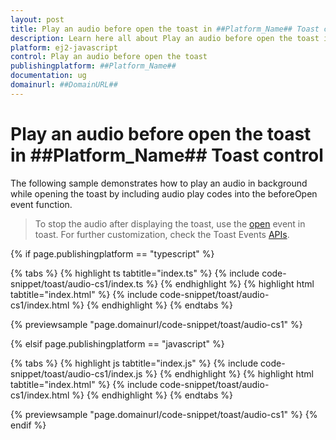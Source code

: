 ```yaml
---
layout: post
title: Play an audio before open the toast in ##Platform_Name## Toast control | Syncfusion
description: Learn here all about Play an audio before open the toast in Syncfusion ##Platform_Name## Toast control of Syncfusion Essential JS 2 and more.
platform: ej2-javascript
control: Play an audio before open the toast 
publishingplatform: ##Platform_Name##
documentation: ug
domainurl: ##DomainURL##
---
```


# Play an audio before open the toast in ##Platform_Name## Toast control

The following sample demonstrates how to play an audio in background while opening the toast by including audio play codes into the beforeOpen event function.

> To stop the audio after displaying the toast, use the [open](../../api/toast/#open) event in toast. For further customization, check the Toast Events [APIs](../../api/toast/#events).

{% if page.publishingplatform == "typescript" %}

 {% tabs %}
{% highlight ts tabtitle="index.ts" %}
{% include code-snippet/toast/audio-cs1/index.ts %}
{% endhighlight %}
{% highlight html tabtitle="index.html" %}
{% include code-snippet/toast/audio-cs1/index.html %}
{% endhighlight %}
{% endtabs %}
        
{% previewsample "page.domainurl/code-snippet/toast/audio-cs1" %}

{% elsif page.publishingplatform == "javascript" %}

{% tabs %}
{% highlight js tabtitle="index.js" %}
{% include code-snippet/toast/audio-cs1/index.js %}
{% endhighlight %}
{% highlight html tabtitle="index.html" %}
{% include code-snippet/toast/audio-cs1/index.html %}
{% endhighlight %}
{% endtabs %}

{% previewsample "page.domainurl/code-snippet/toast/audio-cs1" %}
{% endif %}
